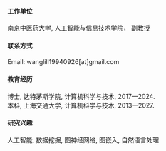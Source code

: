 

#### 工作单位
南京中医药大学, 人工智能与信息技术学院， 副教授 


#### 联系方式

Email: wanglili19940926[at]gmail.com

#### 教育经历
博士, 达特茅斯学院, 计算机科学与技术, 2017—2024.\
本科, 上海交通大学, 计算机科学与技术, 2013—2027.

#### 研究兴趣
人工智能, 数据挖掘, 图神经网络, 图嵌入, 自然语言处理

